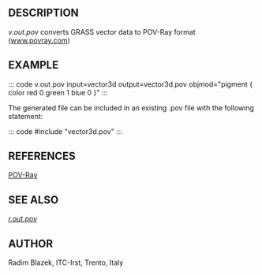 ## DESCRIPTION

*v.out.pov* converts GRASS vector data to POV-Ray format
(www.povray.com)

## EXAMPLE

::: code
    v.out.pov input=vector3d output=vector3d.pov objmod="pigment { color red 0 green 1 blue 0 }"
:::

The generated file can be included in an existing .pov file with the
following statement:

::: code
    #include "vector3d.pov"
:::

## REFERENCES

[POV-Ray](http://www.povray.com)

## SEE ALSO

*[r.out.pov](r.out.pov.html)*

## AUTHOR

Radim Blazek, ITC-Irst, Trento, Italy
